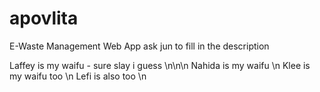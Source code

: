 # apovlita
E-Waste Management Web App
ask jun to fill in the description

Laffey is my waifu - sure slay i guess
\n\n\n
Nahida is my waifu
\n
Klee is my waifu too
\n
Lefi is also too
\n

